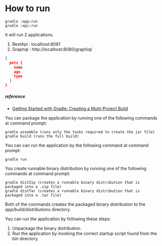 # How to run
```
gradle :app:run
gradle :api:run
```

It will run 2 applications.
1) RestApi : localhost:8081
2) Graphql : http://localhost:8080/graphiql
```JSON
{
  pets {
    name
    age
    type
  }
}
```

##### reference

* [Getting Started with Gradle: Creating a Multi-Project Build](http://www.petrikainulainen.net/programming/gradle/getting-started-with-gradle-creating-a-multi-project-build/)

You can package the application by running one of the following commands at command prompt:

    gradle assemble (runs only the tasks required to create the jar file)
    gradle build (runs the full build)
    
You can can run the application by the following command at command prompt:

    gradle run

You create runnable binary distribution by running one of the following commands at command prompt:

    gradle distZip (creates a runnable binary distribution that is packaged into a .zip file)
    gradle distTar (creates a runnable binary distribution that is packaged into a .tar file)

Both of the commands creates the packaged binary distribution to the _app/build/distributions_ directory.

You can run the application by following these steps:

1. Unpackage the binary distribution.
2. Run the application by invoking the correct startup script found from the _bin_ directory.    